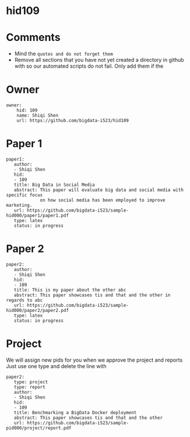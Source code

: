 # hid109

# Comments

* Mind the ```quotes and do not forget them```
* Remove all sections that you have not yet created a directory in github with so our automated scripts do not fail. Only add them if the 

# Owner

```
owner:
    hid: 109
    name: Shiqi Shen
    url: https://github.com/bigdata-i523/hid109
```

# Paper 1

```
paper1:
   author: 
   - Shiqi Shen
   hid:
   - 109
   title: Big Data in Social Media
   abstract: This paper will evaluate big data and social media with specific focus 
             on how social media has been employed to improve marketing.
   url: https://github.com/bigdata-i523/sample-hid000/paper1/paper1.pdf
   type: latex
   status: in progress
```
   
# Paper 2

```
paper2:
   author: 
   - Shiqi Shen
   hid:
   - 109
   title: This is my paper about the other abc
   abstract: This paper showcases tis and that and the other in regards to abc
   url: https://github.com/bigdata-i523/sample-hid000/paper2/paper2.pdf   
   type: latex
   status: in progress
```

# Project 

We will assign new pids for you when we approve the project and reports   
Just use one type and delete the line with 

```
paper2:
   type: project
   type: report
   author: 
   - Shiqi Shen
   hid:
   - 109
   title: Benchmarking a BigData Docker deployment
   abstract: This paper showcases tis and that and the other 
   url: https://github.com/bigdata-i523/sample-pid000/project/report.pdf
```
   
